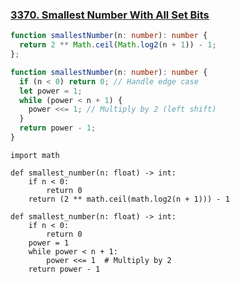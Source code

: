 ### [3370. Smallest Number With All Set Bits](https://leetcode.com/problems/smallest-number-with-all-set-bits/)
```Typescript
function smallestNumber(n: number): number {
  return 2 ** Math.ceil(Math.log2(n + 1)) - 1;
};
```
```Typescript
function smallestNumber(n: number): number {
  if (n < 0) return 0; // Handle edge case
  let power = 1;
  while (power < n + 1) {
    power <<= 1; // Multiply by 2 (left shift)
  }
  return power - 1;
}
```
```Python3
import math

def smallest_number(n: float) -> int:
    if n < 0:
        return 0
    return (2 ** math.ceil(math.log2(n + 1))) - 1
```
```Python3
def smallest_number(n: float) -> int:
    if n < 0:
        return 0
    power = 1
    while power < n + 1:
        power <<= 1  # Multiply by 2
    return power - 1
```
